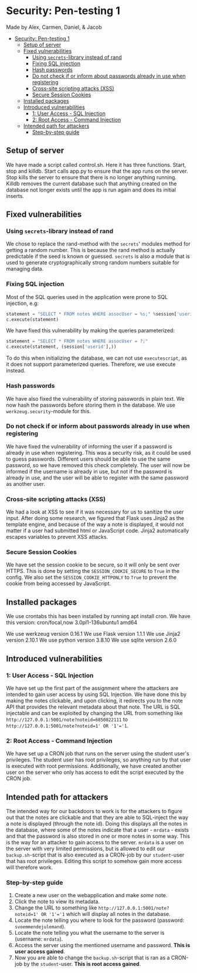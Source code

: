 # Security: Pen-testing 1

Made by Alex, Carmen, Daniel, & Jacob

- [Security: Pen-testing 1](#security-pen-testing-1)
  - [Setup of server](#setup-of-server)
  - [Fixed vulnerabilities](#fixed-vulnerabilities)
    - [Using `secrets`-library instead of rand](#using-secrets-library-instead-of-rand)
    - [Fixing SQL injection](#fixing-sql-injection)
    - [Hash passwords](#hash-passwords)
    - [Do not check if or inform about passwords already in use when registering](#do-not-check-if-or-inform-about-passwords-already-in-use-when-registering)
    - [Cross-site scripting attacks (XSS)](#cross-site-scripting-attacks-xss)
    - [Secure Session Cookies](#secure-session-cookies)
  - [Installed packages](#installed-packages)
  - [Introduced vulnerabilities](#introduced-vulnerabilities)
    - [1: User Access - SQL Injection](#1-user-access---sql-injection)
    - [2: Root Access - Command Injection](#2-root-access---command-injection)
  - [Intended path for attackers](#intended-path-for-attackers)
    - [Step-by-step guide](#step-by-step-guide)

## Setup of server

We have made a script called control.sh. Here it has three functions. Start, stop and killdb. Start calls app.py to ensure that the app runs on the server. Stop kills the server to ensure that there is no longer anything running. Killdb removes the current database such that anything created on the database not longer exists until the app is run again and does its initial inserts.

## Fixed vulnerabilities

### Using `secrets`-library instead of rand

We chose to replace the rand-method with the `secrets`' modules method for getting a random number. This is because the rand method is actually predictable if the seed is known or guessed. `secrets` is also a module that is used to generate cryptographically strong random numbers suitable for managing data.

### Fixing SQL injection

Most of the SQL queries used in the application were prone to SQL injection, e.g:

```python
statement = "SELECT * FROM notes WHERE assocUser = %s;" %session['userid']
c.execute(statement)
```

We have fixed this vulnerability by making the queries parameterized:

```python
statement = "SELECT * FROM notes WHERE assocUser = ?;"
c.execute(statement, (session['userid'],))
```

To do this when initializing the database, we can not use `executescript`, as it does not support parameterized queries. Therefore, we use execute instead.

### Hash passwords

We have also fixed the vulnerability of storing passwords in plain text. We now hash the passwords before storing them in the database. We use `werkzeug.security`-module for this.

### Do not check if or inform about passwords already in use when registering

We have fixed the vulnerability of informing the user if a password is already in use when registering. This was a security risk, as it could be used to guess passwords.
Different users should be able to use the same password, so we have removed this check completely. The user will now be informed if the username is already in use, but not if the password is already in use, and the user will be able to register with the same password as another user.

### Cross-site scripting attacks (XSS)

We had a look at XSS to see if it was necessary for us to sanitize the user input. After doing some research, we figured that Flask uses Jinja2 as the template engine, and because of the way a note is displayed, it would not matter if a user had submitted html or JavaScript code. Jinja2 automatically escapes variables to prevent XSS attacks.

### Secure Session Cookies

We have set the session cookie to be secure, so it will only be sent over HTTPS. This is done by setting the `SESSION_COOKIE_SECURE` to `True` in the config.
We also set the `SESSION_COOKIE_HTTPONLY` to `True` to prevent the cookie from being accessed by JavaScript.

## Installed packages

We use crontabs this has been installed by running apt install cron. We have this version: cron/focal,now 3.0pl1-136ubuntu1 amd64

We use werkzeug version 0.16.1
We use Flask version 1.1.1
We use Jinja2 version 2.10.1
We use python version 3.8.10
We use sqlite version 2.6.0

## Introduced vulnerabilities

### 1: User Access - SQL Injection

We have set up the first part of the assignment where the attackers are intended to gain user access by using SQL Injection. We have done this by making the notes clickable, and upon clicking, it redirects you to the note API that provides the relevant metadata about that note. The URL is SQL injectable and can be exploited by changing the URL from something like `http://127.0.0.1:5001/note?noteid=6850822111` to `http://127.0.0.1:5001/note?noteid=1' OR '1'='1`.

### 2: Root Access - Command Injection

We have set up a CRON job that runs on the server using the student user's privileges. The student user has root privileges, so anything run by that user is executed with root permissions. Additionally, we have created another user on the server who only has access to edit the script executed by the CRON job.

## Intended path for attackers

The intended way for our backdoors to work is for the attackers to figure out that the notes are clickable and that they are able to SQL-inject the way a note is displayed (through the note id). Doing this displays all the notes in the database, where some of the notes indicate that a user - `mrdata` - exists and that the password is also stored in one or more notes in some way. This is the way for an attacker to gain access to the server.
`mrdata` is a user on the server with very limited permissions, but is allowed to edit our `backup.sh`-script that is also executed as a CRON-job by our `student`-user that has root privileges. Editing this script to somehow gain more access will therefore work.

### Step-by-step guide

1. Create a new user on the webapplication and make _some_ note.
2. Click the note to view its metadata.
3. Change the URL to something like `http://127.0.0.1:5001/note?noteid=1' OR '1'='1` which will display all notes in the database.
4. Locate the note telling you where to look for the password (password: `svoemmendejulemand`).
5. Locate the note telling you what the username to the server is (username: `mrdata`).
6. Access the server using the mentioned username and password. __This is user access gained__.
7. Now you are able to change the `backup.sh`-script that is ran as a CRON-job by the `student`-user. __This is root access gained__.
